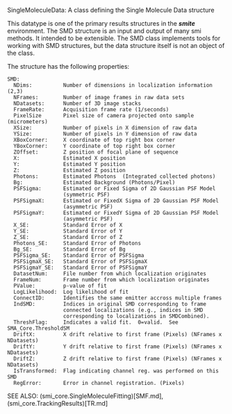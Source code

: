 SingleMoleculeData: A class defining the Single Molecule Data structure

This datatype is one of the primary results structures in the ***smite***
environment. The SMD structure is an input and output of many smi
methods. It intended to be extensible.
The SMD class implements tools for working with SMD structures,
but the data structure itself is not an object of the class.

The structure has the following properties:

```
SMD:
  NDims:          Number of dimensions in localization information (2,3)
  NFrames:        Number of image frames in raw data sets
  NDatasets:      Number of 3D image stacks
  FrameRate:      Acquisition frame rate (1/seconds)
  PixelSize       Pixel size of camera projected onto sample (micrometers)
  XSize:          Number of pixels in X dimension of raw data
  YSize:          Number of pixels in Y dimension of raw data
  XBoxCorner:     X coordinate of top right box corner
  YBoxCorner:     Y coordinate of top right box corner
  ZOffset:        Z position of focal plane of sequence
  X:              Estimated X position
  Y:              Estimated Y position
  Z:              Estimated Z position
  Photons:        Estimated Photons  (Integrated collected photons)
  Bg:             Estimated Background (Photons/Pixel)
  PSFSigma:       Estimated or Fixed Sigma of 2D Gaussian PSF Model
                  (symmetric PSF)
  PSFSigmaX:      Estimated or FixedX Sigma of 2D Gaussian PSF Model
                  (asymmetric PSF)
  PSFSigmaY:      Estimated or FixedY Sigma of 2D Gaussian PSF Model
                  (asymmetric PSF)
  X_SE:           Standard Error of X
  Y_SE:           Standard Error of Y
  Z_SE:           Standard Error of Z
  Photons_SE:     Standard Error of Photons
  Bg_SE:          Standard Error of Bg
  PSFSigma_SE:    Standard Error of PSFSigma
  PSFSigmaX_SE:   Standard Error of PSFSigmaX
  PSFSigmaY_SE:   Standard Error of PSFSigmaY
  DatasetNum:     File number from which localization originates
  FrameNum:       Frame number from which localization originates
  PValue:         p-value of fit
  LogLikelihood:  Log likelihood of fit
  ConnectID:      Identifies the same emitter accross multiple frames
  IndSMD:         Indices in original SMD corresponding to frame
                  connected localizations (e.g., indices in SMD
                  corresponding to localizations in SMDCombined).
  ThreshFlag:     Indicates a valid fit.  0=valid.  See SMA_Core.ThresholdSM
  DriftX:         X drift relative to first frame (Pixels) (NFrames x NDatasets)
  DriftY:         Y drift relative to first frame (Pixels) (NFrames x NDatasets)
  DriftZ:         Z drift relative to first frame (Pixels) (NFrames x NDatasets)
  IsTransformed:  Flag indicating channel reg. was performed on this SMD
  RegError:       Error in channel registration. (Pixels)
```

SEE ALSO:
  (smi_core.SingleMoleculeFitting)[SMF.md],
  (smi_core.TrackingResults)[TR.md]
